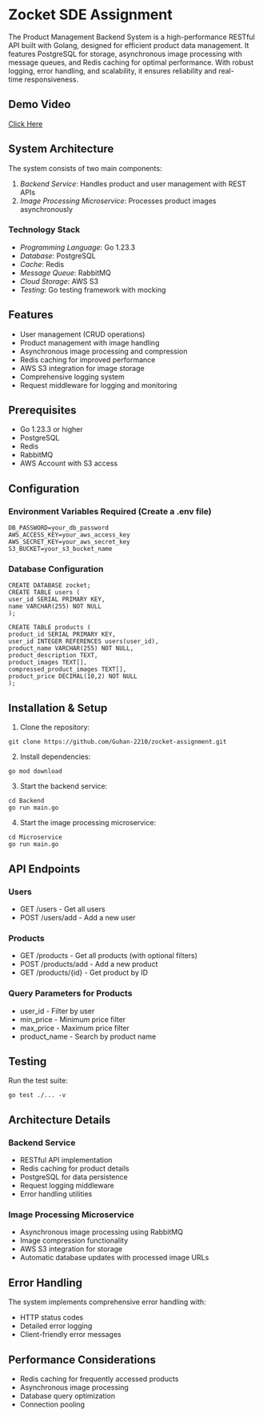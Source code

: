 # Zocket SDE Assignment

The Product Management Backend System is a high-performance RESTful API built with Golang, designed for efficient product data management. It features PostgreSQL for storage, asynchronous image processing with message queues, and Redis caching for optimal performance. With robust logging, error handling, and scalability, it ensures reliability and real-time responsiveness.

## Demo Video
[Click Here](https://www.loom.com/share/9666e16cb57e410e903504d7d8429f70?sid=ad7f4082-a280-4672-855f-a1c1105f255b)

## System Architecture

The system consists of two main components:

1. *Backend Service*: Handles product and user management with REST APIs
2. *Image Processing Microservice*: Processes product images asynchronously

### Technology Stack

- *Programming Language*: Go 1.23.3
- *Database*: PostgreSQL
- *Cache*: Redis
- *Message Queue*: RabbitMQ
- *Cloud Storage*: AWS S3
- *Testing*: Go testing framework with mocking

## Features

- User management (CRUD operations)
- Product management with image handling
- Asynchronous image processing and compression
- Redis caching for improved performance
- AWS S3 integration for image storage
- Comprehensive logging system
- Request middleware for logging and monitoring

## Prerequisites

- Go 1.23.3 or higher
- PostgreSQL
- Redis
- RabbitMQ
- AWS Account with S3 access

## Configuration

### Environment Variables Required (Create a .env file)
```
DB_PASSWORD=your_db_password
AWS_ACCESS_KEY=your_aws_access_key
AWS_SECRET_KEY=your_aws_secret_key
S3_BUCKET=your_s3_bucket_name
```

### Database Configuration
```
CREATE DATABASE zocket;
CREATE TABLE users (
user_id SERIAL PRIMARY KEY,
name VARCHAR(255) NOT NULL
);

CREATE TABLE products (
product_id SERIAL PRIMARY KEY,
user_id INTEGER REFERENCES users(user_id),
product_name VARCHAR(255) NOT NULL,
product_description TEXT,
product_images TEXT[],
compressed_product_images TEXT[],
product_price DECIMAL(10,2) NOT NULL
);
```

## Installation & Setup

1. Clone the repository:
```
git clone https://github.com/Guhan-2210/zocket-assignment.git
```
2. Install dependencies:
```
go mod download
```

3. Start the backend service:
```
cd Backend
go run main.go
```
4. Start the image processing microservice:
```
cd Microservice
go run main.go
```


## API Endpoints

### Users
- GET /users - Get all users
- POST /users/add - Add a new user

### Products
- GET /products - Get all products (with optional filters)
- POST /products/add - Add a new product
- GET /products/{id} - Get product by ID

### Query Parameters for Products
- user_id - Filter by user
- min_price - Minimum price filter
- max_price - Maximum price filter
- product_name - Search by product name

## Testing

Run the test suite:
```
go test ./... -v
```


## Architecture Details

### Backend Service
- RESTful API implementation
- Redis caching for product details
- PostgreSQL for data persistence
- Request logging middleware
- Error handling utilities

### Image Processing Microservice
- Asynchronous image processing using RabbitMQ
- Image compression functionality
- AWS S3 integration for storage
- Automatic database updates with processed image URLs

## Error Handling

The system implements comprehensive error handling with:
- HTTP status codes
- Detailed error logging
- Client-friendly error messages

## Performance Considerations

- Redis caching for frequently accessed products
- Asynchronous image processing
- Database query optimization
- Connection pooling
